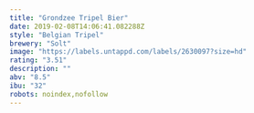 ```yaml
---
title: "Grondzee Tripel Bier"
date: 2019-02-08T14:06:41.082288Z
style: "Belgian Tripel"
brewery: "Solt"
image: "https://labels.untappd.com/labels/2630097?size=hd"
rating: "3.51"
description: ""
abv: "8.5"
ibu: "32"
robots: noindex,nofollow
---
```

